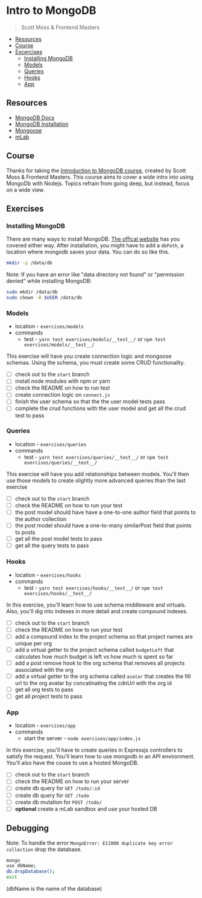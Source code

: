 # Intro to MongoDB
> Scott Moss & Frontend Masters

- [Resources](#resources)
- [Course](#course)
- [Excercises](#excercises)
  - [Installing MongoDB](#installing-mongodb)
  - [Models](#models)
  - [Queries](#queries)
  - [Hooks](#hooks)
  - [App](#app)

## Resources
* [MongoDB Docs](https://docs.mongodb.com/)
* [MongoDB Installation](https://www.mongodb.com/download-center#community)
* [Mongoose](https://mongoosejs.com/docs/guide.html)
* [mLab](https://mlab.com/)

## Course
Thanks for taking the [Introduction to MongoDB course](https://frontendmasters.com/courses/mongodb/), created by Scott Moss & Frontend Masters. This course aims to cover a wide intro into using MongoDb with Nodejs. Topics refrain from going deep, but instead, focus on a wide view.

## Exercises

### Installing MongoDB
There are many ways to install MongoDB. [The offical website](https://www.mongodb.com/download-center#community) has you covered either way. After installation, you might have to add a `dbPath`, a location where mongodb saves your data. You can do so like this.
```bash
mkdir -p /data/db
```
Note: If you have an error like "data directory not found" or "permission denied" while installing MongoDB:
```bash
sudo mkdir /data/db
sudo chown -R $USER /data/db
```

### Models
* location - `exercises/models`
* commands
  * test - `yarn test exercises/models/__test__/` or `npm test exercises/models/__test__/`

This exercise will have you create connection logic and mongoose schemas. Using the schema, you must create some CRUD functionality.

- [ ] check out to the `start` branch
- [ ] install node modules with npm or yarn
- [ ] check the README on how to run test
- [ ] create connection logic on `connect.js`
- [ ] finish the user schema so that the the user model tests pass
- [ ] complete the crud functions with the user model and get all the crud test to pass 

### Queries
* location - `exercises/queries`
* commands
  * test - `yarn test exercises/queries/__test__/` or `npm test exercises/queries/__test__/`

This exercise will have you add relationships between models. You'll then use those models to create slightly more advanced queries than the last exercise

- [ ] check out to the `start` branch
- [ ] check the README on how to run your test
- [ ] the post model should have have a one-to-one author field that points to the author collection
- [ ] the post model should have a one-to-many similarPost field that points to posts
- [ ] get all the post model tests to pass
- [ ] get all the query tests to pass

### Hooks
* location - `exercises/hooks`
* commands
  * test - `yarn test exercises/hooks/__test__/` or `npm test exercises/hooks/__test__/`

In this exercise, you'll learn how to use schema middleware and virtuals. Also, you'll dig into indexes in more detail and create compound indexes.

- [ ] check out to the `start` branch
- [ ] check the README on how to run your test
- [ ] add a compound index to the project schema so that project names are unique per org
- [ ] add a virtual getter to the project schema called `budgetLeft` that calculates how much budget is left vs how much is spent so far
- [ ] add a post remove hook to the org schema that removes all projects associated with the org
- [ ] add a virtual getter to the org schema called `avatar` that creates the fill url to the org avatar by concatinating the cdnUrl with the org id
- [ ] get all org tests to pass
- [ ] get all project tests to pass

### App
* location - `exercises/app`
* commands
  * start the server - `node exercises/app/index.js`

In this exercise, you'll have to create queries in Expressjs controllers to satisfy the request. You'll learn how to use mongodb in an API environment. You'll also have the couse to use a hosted MongoDB.

- [ ] check out to the `start` branch
- [ ] check the README on how to run your server
- [ ] create db query for `GET /todo/:id`
- [ ] create db query for `GET /todo`
- [ ] create db mutation for `POST /todo/`
- [ ] **optional** create a mLab sandbox and use your hosted DB

## Debugging
Note: To handle the error `MongoError: E11000 duplicate key error collection` drop the database.

```bash
mongo
use dbName;
db.dropDatabase();
exit
```

(dbName is the name of the database)
